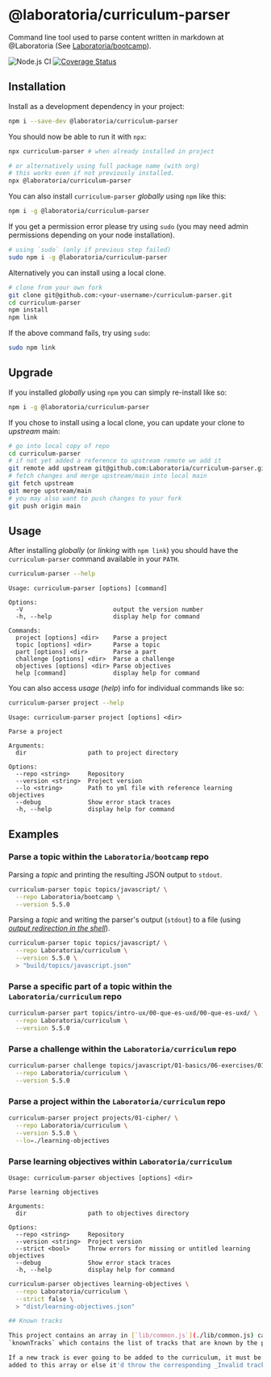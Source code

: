 # @laboratoria/curriculum-parser

Command line tool used to parse content written in markdown at
@Laboratoria (See [Laboratoria/bootcamp](https://github.com/Laboratoria/bootcamp)).

![Node.js CI](https://github.com/Laboratoria/curriculum-parser/workflows/Node.js%20CI/badge.svg)
[![Coverage Status](https://coveralls.io/repos/github/Laboratoria/curriculum-parser/badge.svg?branch=main)](https://coveralls.io/github/Laboratoria/curriculum-parser?branch=main)

## Installation

Install as a development dependency in your project:

```sh
npm i --save-dev @laboratoria/curriculum-parser
```

You should now be able to run it with `npx`:

```sh
npx curriculum-parser # when already installed in project

# or alternatively using full package name (with org)
# this works even if not previously installed.
npx @laboratoria/curriculum-parser
```

You can also install `curriculum-parser` _globally_ using `npm` like this:

```sh
npm i -g @laboratoria/curriculum-parser
```

If you get a permission error please try using `sudo` (you may need admin
permissions depending on your node installation).

```sh
# using `sudo` (only if previous step failed)
sudo npm i -g @laboratoria/curriculum-parser
```

Alternatively you can install using a local clone.

```sh
# clone from your own fork
git clone git@github.com:<your-username>/curriculum-parser.git
cd curriculum-parser
npm install
npm link
```

If the above command fails, try using `sudo`:

```sh
sudo npm link
```

## Upgrade

If you installed _globally_ using `npm` you can simply re-install like so:

```sh
npm i -g @laboratoria/curriculum-parser
```

If you chose to install using a local clone, you can update your clone to
_upstream_ main:

```sh
# go into local copy of repo
cd curriculum-parser
# if not yet added a reference to upstream remote we add it
git remote add upstream git@github.com:Laboratoria/curriculum-parser.git
# fetch changes and merge upstream/main into local main
git fetch upstream
git merge upstream/main
# you may also want to push changes to your fork
git push origin main
```

## Usage

After installing _globally_ (or _linking_ with `npm link`) you should have the
`curriculum-parser` command available in your `PATH`.

```sh
curriculum-parser --help
```

```text
Usage: curriculum-parser [options] [command]

Options:
  -V                         output the version number
  -h, --help                 display help for command

Commands:
  project [options] <dir>    Parse a project
  topic [options] <dir>      Parse a topic
  part [options] <dir>       Parse a part
  challenge [options] <dir>  Parse a challenge
  objectives [options] <dir> Parse objectives
  help [command]             display help for command

```

You can also access _usage_ (_help_) info for individual commands like so:

```sh
curriculum-parser project --help
```

```text
Usage: curriculum-parser project [options] <dir>

Parse a project

Arguments:
  dir                 path to project directory

Options:
  --repo <string>     Repository
  --version <string>  Project version
  --lo <string>       Path to yml file with reference learning objectives
  --debug             Show error stack traces
  -h, --help          display help for command
```

## Examples

### Parse a topic within the `Laboratoria/bootcamp` repo

Parsing a _topic_ and printing the resulting JSON output to `stdout`.

```sh
curriculum-parser topic topics/javascript/ \
  --repo Laboratoria/bootcamp \
  --version 5.5.0
```

Parsing a _topic_ and writing the parser's output (`stdout`) to a file (using
[_output redirection in the shell_](https://www.gnu.org/software/bash/manual/html_node/Redirections.html)).

```sh
curriculum-parser topic topics/javascript/ \
  --repo Laboratoria/curriculum \
  --version 5.5.0 \
  > "build/topics/javascript.json"
```

### Parse a specific part of a topic within the `Laboratoria/curriculum` repo

```sh
curriculum-parser part topics/intro-ux/00-que-es-uxd/00-que-es-uxd/ \
  --repo Laboratoria/curriculum \
  --version 5.5.0
```

### Parse a challenge within the `Laboratoria/curriculum` repo

```sh
curriculum-parser challenge topics/javascript/01-basics/06-exercises/01-coin-convert/ \
  --repo Laboratoria/curriculum \
  --version 5.5.0
```

### Parse a project within the `Laboratoria/curriculum` repo

```sh
curriculum-parser project projects/01-cipher/ \
  --repo Laboratoria/curriculum \
  --version 5.5.0 \
  --lo=./learning-objectives
```

### Parse learning objectives within `Laboratoria/curriculum`

```text
Usage: curriculum-parser objectives [options] <dir>

Parse learning objectives

Arguments:
  dir                 path to objectives directory

Options:
  --repo <string>     Repository
  --version <string>  Project version
  --strict <bool>     Throw errors for missing or untitled learning objectives
  --debug             Show error stack traces
  -h, --help          display help for command
```

```sh
curriculum-parser objectives learning-objectives \
  --repo Laboratoria/curriculum \
  --strict false \
  > "dist/learning-objectives.json"

## Known tracks

This project contains an array in [`lib/common.js`](./lib/common.js) called
`knownTracks` which contains the list of tracks that are known by the parser.

If a new track is ever going to be added to the curriculum, it must be
added to this array or else it'd throw the corresponding _Invalid track_ error.
